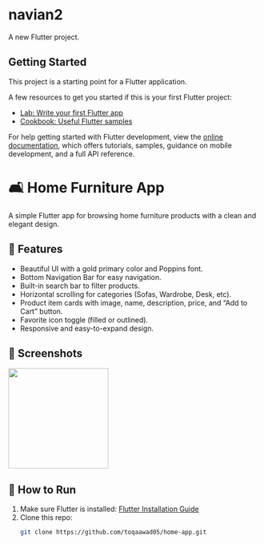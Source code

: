 # navian2

A new Flutter project.

## Getting Started

This project is a starting point for a Flutter application.

A few resources to get you started if this is your first Flutter project:

- [Lab: Write your first Flutter app](https://docs.flutter.dev/get-started/codelab)
- [Cookbook: Useful Flutter samples](https://docs.flutter.dev/cookbook)

For help getting started with Flutter development, view the
[online documentation](https://docs.flutter.dev/), which offers tutorials,
samples, guidance on mobile development, and a full API reference.

# 🛋️ Home Furniture App

A simple Flutter app for browsing home furniture products with a clean and elegant design.

## 🎯 Features

- Beautiful UI with a gold primary color and Poppins font.
- Bottom Navigation Bar for easy navigation.
- Built-in search bar to filter products.
- Horizontal scrolling for categories (Sofas, Wardrobe, Desk, etc).
- Product item cards with image, name, description, price, and “Add to Cart” button.
- Favorite icon toggle (filled or outlined).
- Responsive and easy-to-expand design.

## 📱 Screenshots

<p float="left">
  <img src="https://i.imgur.com/ZgE1WxS.png" width="200"/>

</p>

## 🚀 How to Run

1. Make sure Flutter is installed: [Flutter Installation Guide](https://flutter.dev/docs/get-started/install)
2. Clone this repo:
   ```bash
   git clone https://github.com/toqaawad05/home-app.git
